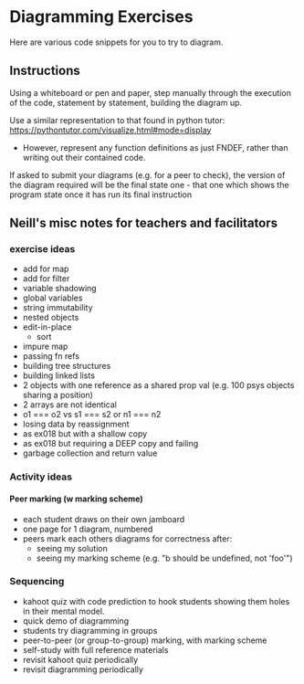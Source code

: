 # Diagramming Exercises

Here are various code snippets for you to try to diagram.

## Instructions

Using a whiteboard or pen and paper, step manually through the execution of the code, statement by statement, building the diagram up.

Use a similar representation to that found in python tutor:
https://pythontutor.com/visualize.html#mode=display

-   However, represent any function definitions as just FNDEF, rather than writing out their contained code.

If asked to submit your diagrams (e.g. for a peer to check), the version of the diagram required will be the final state one - that one which shows the program state once it has run its final instruction

## Neill's misc notes for teachers and facilitators

### exercise ideas

-   add for map
-   add for filter
-   variable shadowing
-   global variables
-   string immutability
-   nested objects
-   edit-in-place
    -   sort
-   impure map
-   passing fn refs
-   building tree structures
-   building linked lists
-   2 objects with one reference as a shared prop val (e.g. 100 psys objects sharing a position)
-   2 arrays are not identical
-   o1 === o2 vs s1 === s2 or n1 === n2
-   losing data by reassignment
-   as ex018 but with a shallow copy
-   as ex018 but requiring a DEEP copy and failing
-   garbage collection and return value

### Activity ideas

#### Peer marking (w marking scheme)

-   each student draws on their own jamboard
-   one page for 1 diagram, numbered
-   peers mark each others diagrams for correctness after:
    -   seeing my solution
    -   seeing my marking scheme (e.g. "b should be undefined, not 'foo'")

### Sequencing

-   kahoot quiz with code prediction to hook students showing them holes in their mental model.
-   quick demo of diagramming
-   students try diagramming in groups
-   peer-to-peer (or group-to-group) marking, with marking scheme
-   self-study with full reference materials
-   revisit kahoot quiz periodically
-   revisit diagramming periodically

